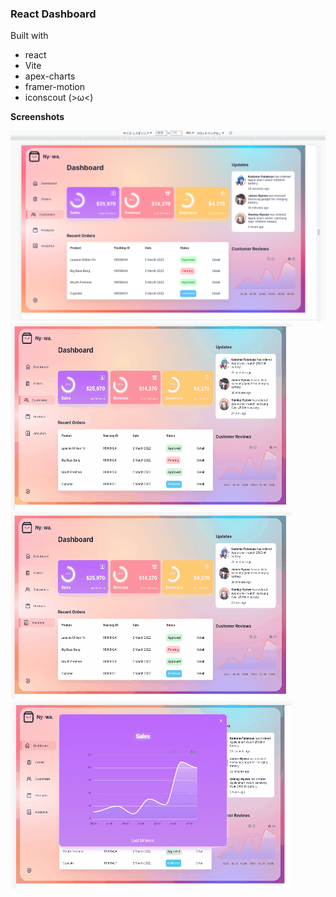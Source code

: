 ### React Dashboard

Built with

- react
- Vite
- apex-charts
- framer-motion
- iconscout
(>ω<)

**Screenshots**

![](./screenshot/dashboard.png)
![](./screenshot/dashboard1.gif)
![](./screenshot/dashboard2.gif)
![](./screenshot/dashboard3.gif)
